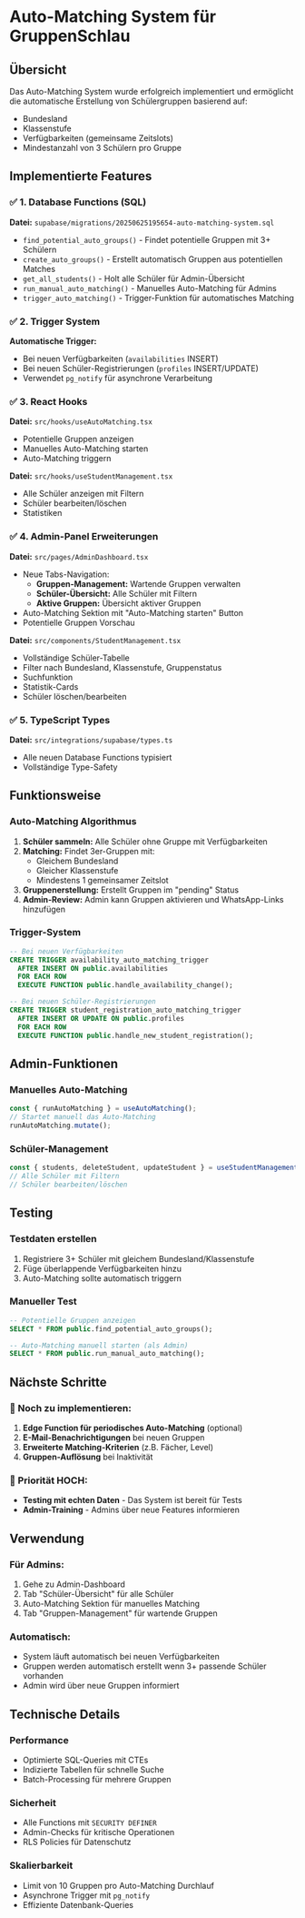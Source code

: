 # Auto-Matching System für GruppenSchlau

## Übersicht

Das Auto-Matching System wurde erfolgreich implementiert und ermöglicht die automatische Erstellung von Schülergruppen basierend auf:
- Bundesland
- Klassenstufe  
- Verfügbarkeiten (gemeinsame Zeitslots)
- Mindestanzahl von 3 Schülern pro Gruppe

## Implementierte Features

### ✅ 1. Database Functions (SQL)

**Datei:** `supabase/migrations/20250625195654-auto-matching-system.sql`

- `find_potential_auto_groups()` - Findet potentielle Gruppen mit 3+ Schülern
- `create_auto_groups()` - Erstellt automatisch Gruppen aus potentiellen Matches
- `get_all_students()` - Holt alle Schüler für Admin-Übersicht
- `run_manual_auto_matching()` - Manuelles Auto-Matching für Admins
- `trigger_auto_matching()` - Trigger-Funktion für automatisches Matching

### ✅ 2. Trigger System

**Automatische Trigger:**
- Bei neuen Verfügbarkeiten (`availabilities` INSERT)
- Bei neuen Schüler-Registrierungen (`profiles` INSERT/UPDATE)
- Verwendet `pg_notify` für asynchrone Verarbeitung

### ✅ 3. React Hooks

**Datei:** `src/hooks/useAutoMatching.tsx`
- Potentielle Gruppen anzeigen
- Manuelles Auto-Matching starten
- Auto-Matching triggern

**Datei:** `src/hooks/useStudentManagement.tsx`
- Alle Schüler anzeigen mit Filtern
- Schüler bearbeiten/löschen
- Statistiken

### ✅ 4. Admin-Panel Erweiterungen

**Datei:** `src/pages/AdminDashboard.tsx`
- Neue Tabs-Navigation:
  - **Gruppen-Management:** Wartende Gruppen verwalten
  - **Schüler-Übersicht:** Alle Schüler mit Filtern
  - **Aktive Gruppen:** Übersicht aktiver Gruppen
- Auto-Matching Sektion mit "Auto-Matching starten" Button
- Potentielle Gruppen Vorschau

**Datei:** `src/components/StudentManagement.tsx`
- Vollständige Schüler-Tabelle
- Filter nach Bundesland, Klassenstufe, Gruppenstatus
- Suchfunktion
- Statistik-Cards
- Schüler löschen/bearbeiten

### ✅ 5. TypeScript Types

**Datei:** `src/integrations/supabase/types.ts`
- Alle neuen Database Functions typisiert
- Vollständige Type-Safety

## Funktionsweise

### Auto-Matching Algorithmus

1. **Schüler sammeln:** Alle Schüler ohne Gruppe mit Verfügbarkeiten
2. **Matching:** Findet 3er-Gruppen mit:
   - Gleichem Bundesland
   - Gleicher Klassenstufe
   - Mindestens 1 gemeinsamer Zeitslot
3. **Gruppenerstellung:** Erstellt Gruppen im "pending" Status
4. **Admin-Review:** Admin kann Gruppen aktivieren und WhatsApp-Links hinzufügen

### Trigger-System

```sql
-- Bei neuen Verfügbarkeiten
CREATE TRIGGER availability_auto_matching_trigger
  AFTER INSERT ON public.availabilities
  FOR EACH ROW
  EXECUTE FUNCTION public.handle_availability_change();

-- Bei neuen Schüler-Registrierungen  
CREATE TRIGGER student_registration_auto_matching_trigger
  AFTER INSERT OR UPDATE ON public.profiles
  FOR EACH ROW
  EXECUTE FUNCTION public.handle_new_student_registration();
```

## Admin-Funktionen

### Manuelles Auto-Matching
```typescript
const { runAutoMatching } = useAutoMatching();
// Startet manuell das Auto-Matching
runAutoMatching.mutate();
```

### Schüler-Management
```typescript
const { students, deleteStudent, updateStudent } = useStudentManagement();
// Alle Schüler mit Filtern
// Schüler bearbeiten/löschen
```

## Testing

### Testdaten erstellen
1. Registriere 3+ Schüler mit gleichem Bundesland/Klassenstufe
2. Füge überlappende Verfügbarkeiten hinzu
3. Auto-Matching sollte automatisch triggern

### Manueller Test
```sql
-- Potentielle Gruppen anzeigen
SELECT * FROM public.find_potential_auto_groups();

-- Auto-Matching manuell starten (als Admin)
SELECT * FROM public.run_manual_auto_matching();
```

## Nächste Schritte

### 🔧 Noch zu implementieren:
1. **Edge Function für periodisches Auto-Matching** (optional)
2. **E-Mail-Benachrichtigungen** bei neuen Gruppen
3. **Erweiterte Matching-Kriterien** (z.B. Fächer, Level)
4. **Gruppen-Auflösung** bei Inaktivität

### 🎯 Priorität HOCH:
- **Testing mit echten Daten** - Das System ist bereit für Tests
- **Admin-Training** - Admins über neue Features informieren

## Verwendung

### Für Admins:
1. Gehe zu Admin-Dashboard
2. Tab "Schüler-Übersicht" für alle Schüler
3. Auto-Matching Sektion für manuelles Matching
4. Tab "Gruppen-Management" für wartende Gruppen

### Automatisch:
- System läuft automatisch bei neuen Verfügbarkeiten
- Gruppen werden automatisch erstellt wenn 3+ passende Schüler vorhanden
- Admin wird über neue Gruppen informiert

## Technische Details

### Performance
- Optimierte SQL-Queries mit CTEs
- Indizierte Tabellen für schnelle Suche
- Batch-Processing für mehrere Gruppen

### Sicherheit
- Alle Functions mit `SECURITY DEFINER`
- Admin-Checks für kritische Operationen
- RLS Policies für Datenschutz

### Skalierbarkeit
- Limit von 10 Gruppen pro Auto-Matching Durchlauf
- Asynchrone Trigger mit `pg_notify`
- Effiziente Datenbank-Queries
